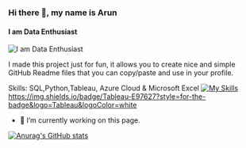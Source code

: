 ### Hi there 👋, my name is Arun 
#### I am Data Enthusiast 
![I am Data Enthusiast ](https://media.licdn.com/dms/image/D5616AQEeJv5buc6-5g/profile-displaybackgroundimage-shrink_350_1400/0/1683720426772?e=1724284800&v=beta&t=_084Vy_IhVA0sQtOI2dTU7plCCyqrBwbrH2RZHCFOwc)

I made this project just for fun, it allows you to create nice and simple GitHub Readme files that you can copy/paste and use in your profile.

Skills: SQL,Python,Tableau, Azure Cloud & Microsoft Excel
[![My Skills](https://skillicons.dev/icons?i=postgres,azure,py,vscode)](https://skillicons.dev)
https://img.shields.io/badge/Tableau-E97627?style=for-the-badge&logo=Tableau&logoColor=white

- 🔭 I’m currently working on this page. 





[![Anurag's GitHub stats](https://github-readme-stats.vercel.app/api?username=rockingspq)](https://github.com/anuraghazra/github-readme-stats)
